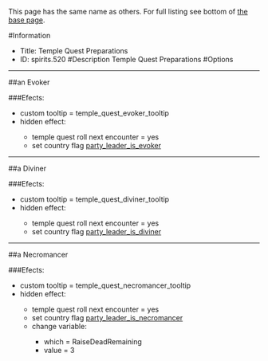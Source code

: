 This page has the same name as others. For full listing see bottom of [the base page](temple_quest_preparations.md).

#Information
 - Title: Temple Quest Preparations
 - ID: spirits.520
#Description
Temple Quest Preparations
#Options

___
##an Evoker

###Efects:<ul><li>custom tooltip = temple_quest_evoker_tooltip</li><li>hidden effect:</li><ul><li>temple quest roll next encounter = yes</li><li>set country flag [party_leader_is_evoker](../flags/party_leader_is_evoker.md)</li></ul></ul>

___
##a Diviner

###Efects:<ul><li>custom tooltip = temple_quest_diviner_tooltip</li><li>hidden effect:</li><ul><li>temple quest roll next encounter = yes</li><li>set country flag [party_leader_is_diviner](../flags/party_leader_is_diviner.md)</li></ul></ul>

___
##a Necromancer

###Efects:<ul><li>custom tooltip = temple_quest_necromancer_tooltip</li><li>hidden effect:</li><ul><li>temple quest roll next encounter = yes</li><li>set country flag [party_leader_is_necromancer](../flags/party_leader_is_necromancer.md)</li><li>change variable:</li><ul><li>which = RaiseDeadRemaining</li><li>value = 3</li></ul></ul></ul>
